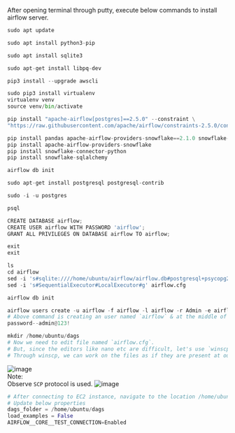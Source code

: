 After opening terminal through putty, execute below commands to install airflow server.
```python
sudo apt update

sudo apt install python3-pip

sudo apt install sqlite3

sudo apt-get install libpq-dev

pip3 install --upgrade awscli

sudo pip3 install virtualenv
virtualenv venv 
source venv/bin/activate

pip install "apache-airflow[postgres]==2.5.0" --constraint \
"https://raw.githubusercontent.com/apache/airflow/constraints-2.5.0/constraints-3.7.txt"

pip install pandas apache-airflow-providers-snowflake==2.1.0 snowflake-connector-python==2.5.1 snowflake-sqlalchemy==1.2.5
pip install apache-airflow-providers-snowflake
pip install snowflake-connector-python
pip install snowflake-sqlalchemy

airflow db init

sudo apt-get install postgresql postgresql-contrib

sudo -i -u postgres

psql

CREATE DATABASE airflow;
CREATE USER airflow WITH PASSWORD 'airflow';
GRANT ALL PRIVILEGES ON DATABASE airflow TO airflow;

exit
exit

ls
cd airflow
sed -i 's#sqlite:////home/ubuntu/airflow/airflow.db#postgresql+psycopg2://airflow:airflow@localhost/airflow#g' airflow.cfg
sed -i 's#SequentialExecutor#LocalExecutor#g' airflow.cfg

airflow db init

airflow users create -u airflow -f airflow -l airflow -r Admin -e airflow@gmail.com
# Above command is creating an user named `airflow` & at the middle of above command execution, it will ask you for password
password--admin@123!

mkdir /home/ubuntu/dags
# Now we need to edit file named `airflow.cfg`.
# But, since the editors like nano etc are difficult, let's use `winscp` & connect to our EC2 instacne.
# Through winscp, we can work on the files as if they are present at our local computer.
```
![image](https://github.com/user-attachments/assets/b566a89f-73d0-4675-b3dd-05f1ddbafd69)</br>
Note:</br>
Observe `SCP` protocol is used.
![image](https://github.com/user-attachments/assets/47a73aa1-702f-4f57-87cd-55f6a5019c2e)
```python
# After connecting to EC2 instance, navigate to the location /home/ubuntu/airflow/airflow.cfg
# Update below properties
dags_folder = /home/ubuntu/dags
load_examples = False
AIRFLOW__CORE__TEST_CONNECTION=Enabled
```

